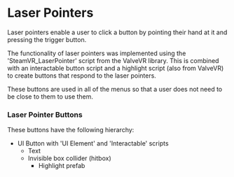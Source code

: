 # Laser Pointers

Laser pointers enable a user to click a button by pointing their hand at it and pressing the trigger button.

The functionality of laser pointers was implemented using the 'SteamVR_LaserPointer' script from the ValveVR library. This is combined with an interactable button script and a highlight script (also from ValveVR) to create buttons that respond to the laser pointers.

These buttons are used in all of the menus so that a user does not need to be close to them to use them.

### Laser Pointer Buttons
These buttons have the following hierarchy:

- UI Button with 'UI Element' and 'Interactable' scripts
  - Text
  - Invisible box collider (hitbox)
    - Highlight prefab
